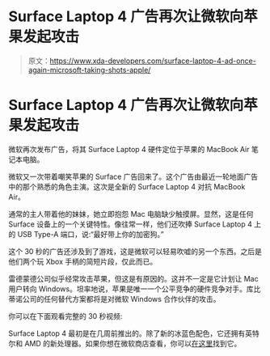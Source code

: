 # Surface Laptop 4 广告再次让微软向苹果发起攻击

> 原文：<https://www.xda-developers.com/surface-laptop-4-ad-once-again-microsoft-taking-shots-apple/>

# Surface Laptop 4 广告再次让微软向苹果发起攻击

微软再次发布广告，将其 Surface Laptop 4 硬件定位于苹果的 MacBook Air 笔记本电脑。

微软又一次带着嘲笑苹果的 Surface 广告回来了。这个广告由最近一轮地面广告中的那个熟悉的角色主演。这次是全新的 Surface Laptop 4 对抗 MacBook Air。

通常的主人带着他的妹妹，她立即抱怨 Mac 电脑缺少触摸屏。显然，这是任何 Surface 设备上的一个关键特性。像往常一样，他们还吹捧 Surface Laptop 4 上的 USB Type-A 端口，说:“最好带上你的加密狗。”

这个 30 秒的广告还涉及到了游戏，这是微软可以轻易吹嘘的另一个东西。之后是他们两个玩 Xbox 手柄的简短片段，仅此而已。

雷德蒙德公司似乎经常攻击苹果，但这是有原因的。这并不一定是它计划让 Mac 用户转向 Windows。坦率地说，苹果是唯一一个公平竞争的硬件竞争对手。库比蒂诺公司的任何替代方案都将是对微软 Windows 合作伙伴的攻击。

你可以在下面观看完整的 30 秒视频:

Surface Laptop 4 最初是在几周前推出的。除了新的冰蓝色配色，它还拥有英特尔和 AMD 的新处理器。如果你想在微软商店查看，你可以[在这里](https://www.microsoft.com/en-us/p/surface-laptop-4/946627FB12T1)找到它。